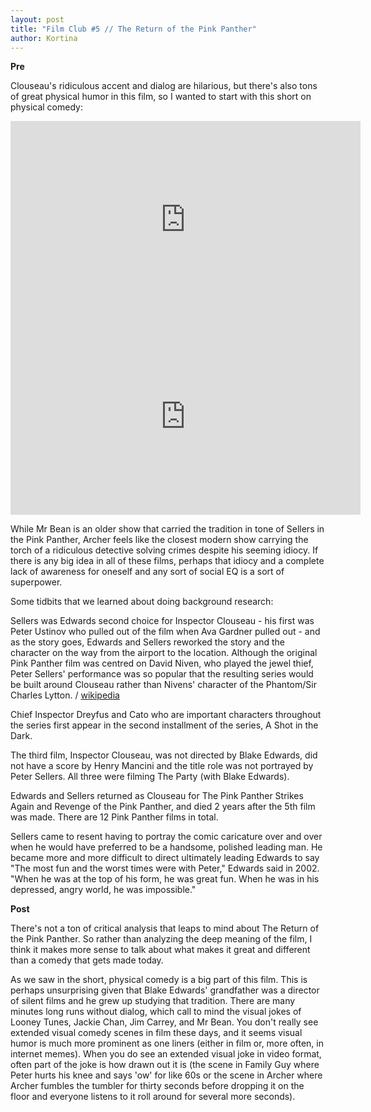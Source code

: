```yaml
---
layout: post
title: "Film Club #5 // The Return of the Pink Panther"
author: Kortina
---
```


**Pre**

Clouseau's ridiculous accent and dialog are hilarious, but there's also tons of great physical humor in this film, so I wanted to start with this short on physical comedy:

<iframe width="560" height="315" src="https://www.youtube.com/embed/Z1PCtIaM_GQ?rel=0" frameborder="0" allow="autoplay; encrypted-media" allowfullscreen></iframe>

<iframe width="560" height="315" src="https://www.youtube.com/embed/kHpXle4NqWI?rel=0" frameborder="0" allow="autoplay; encrypted-media" allowfullscreen></iframe>

While Mr Bean is an older show that carried the tradition in tone of Sellers in the Pink Panther, Archer feels like the closest modern show carrying the torch of a ridiculous detective solving crimes despite his seeming idiocy. If there is any big idea in all of these films, perhaps that idiocy and a complete lack of awareness for oneself and any sort of social EQ is a sort of superpower.

Some tidbits that we learned about doing background research:

Sellers was Edwards second choice for Inspector Clouseau - his first was Peter Ustinov who pulled out of the film when Ava Gardner pulled out - and as the story goes, Edwards and Sellers reworked the story and the character on the way from the airport to the location. Although the original Pink Panther film was centred on David Niven, who played the jewel thief, Peter Sellers' performance was so popular that the resulting series would be built around Clouseau rather than Nivens' character of the Phantom/Sir Charles Lytton. / [wikipedia](https://en.wikipedia.org/wiki/The_Pink_Panther)

Chief Inspector Dreyfus and Cato who are important characters throughout the series first appear in the second installment of the series, A Shot in the Dark.

The third film, Inspector Clouseau, was not directed by Blake Edwards, did not have a score by Henry Mancini and the title role was not portrayed by Peter Sellers. All three were filming The Party (with Blake Edwards).

Edwards and Sellers returned as Clouseau for The Pink Panther Strikes Again and Revenge of the Pink Panther, and died 2 years after the 5th film was made. There are 12 Pink Panther films in total.

Sellers came to resent having to portray the comic caricature over and over when he would have preferred to be a handsome, polished leading man. He became more and more difficult to direct ultimately leading Edwards to say "The most fun and the worst times were with Peter," Edwards said in 2002. "When he was at the top of his form, he was great fun. When he was in his depressed, angry world, he was impossible."

**Post**

There's not a ton of critical analysis that leaps to mind about The Return of the Pink Panther. So rather than analyzing the deep meaning of the film, I think it makes more sense to talk about what makes it great and different than a comedy that gets made today.

As we saw in the short, physical comedy is a big part of this film. This is perhaps unsurprising given that Blake Edwards' grandfather was a director of silent films and he grew up studying that tradition. There are many minutes long runs without dialog, which call to mind the visual jokes of Looney Tunes, Jackie Chan, Jim Carrey, and Mr Bean. You don't really see extended visual comedy scenes in film these days, and it seems visual humor is much more prominent as one liners (either in film or, more often, in internet memes). When you do see an extended visual joke in video format, often part of the joke is how drawn out it is (the scene in Family Guy where Peter hurts his knee and says 'ow' for like 60s or the scene in Archer where Archer fumbles the tumbler for thirty seconds before dropping it on the floor and everyone listens to it roll around for several more seconds).
